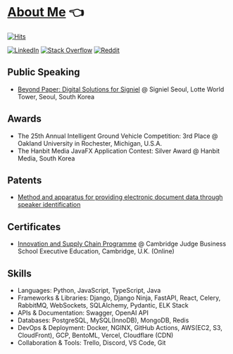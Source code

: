 # [About Me](https://madeffort.github.io) 👈
[![Hits](https://hits.seeyoufarm.com/api/count/incr/badge.svg?url=https%3A%2F%2Fgithub.com%2FmadEffort&count_bg=%2379C83D&title_bg=%23555555&icon=&icon_color=%23E7E7E7&title=hits&edge_flat=true)](https://hits.seeyoufarm.com)

[![LinkedIn](https://img.shields.io/badge/LinkedIn-0E76A8?style=flat-square)](https://www.linkedin.com/in/madeffort/)
[![Stack Overflow](https://img.shields.io/badge/Stack%20Overflow-EF8236?style=flat-square)](https://stackoverflow.com/users/25217828/madeffort)
[![Reddit](https://img.shields.io/badge/Reddit-FF5700?style=flat-square)](https://www.reddit.com/user/Ok-Vast7149/)


## Public Speaking

* [Beyond Paper: Digital Solutions for Signiel](/assets/signiel_speaking.gif) @ Signiel Seoul, Lotte World Tower, Seoul, South Korea

## Awards

* The 25th Annual Intelligent Ground Vehicle Competition: 3rd Place @ Oakland University in Rochester, Michigan, U.S.A.
* The Hanbit Media JavaFX Application Contest: Silver Award @ Hanbit Media, South Korea

## Patents

* [Method and apparatus for providing electronic document data through speaker identification](https://patents.google.com/patent/KR102280453B1/en)

## Certificates

* [Innovation and Supply Chain Programme](https://www.credential.net/467e723e-06a7-4681-95bb-b157a7b08450#gs.ggt6d6) @ Cambridge Judge Business School Executive Education, Cambridge, U.K. (Online)

## Skills

* Languages: Python, JavaScript, TypeScript, Java
* Frameworks & Libraries: Django, Django Ninja, FastAPI, React, Celery, RabbitMQ, WebSockets, SQLAlchemy, Pydantic, ELK Stack
* APIs & Documentation: Swagger, OpenAI API
* Databases: PostgreSQL, MySQL(InnoDB), MongoDB, Redis
* DevOps & Deployment: Docker, NGINX, GitHub Actions, AWS(EC2, S3, CloudFront), GCP, BentoML, Vercel, Cloudflare (CDN)
* Collaboration & Tools: Trello, Discord, VS Code, Git
